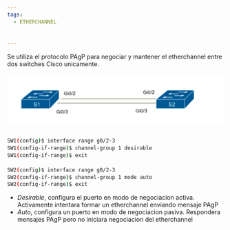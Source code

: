 ```yaml
---
tags:
  - ETHERCHANNEL
  
  
---
```


Se utiliza el protocolo PAgP para negociar y mantener el etherchannel entre dos switches Cisco unicamente.

![](_anexos_/Screenshot%20from%202024-01-04%2017-15-46.png)

``` bash

SW1(config)$ interface range g0/2-3
SW1(config-if-range)$ channel-group 1 desirable      
SW1(config-if-range)$ exit

SW2(config)$ interface range g0/2-3
SW2(config-if-range)$ channel-group 1 mode auto      
SW2(config-if-range)$ exit
```

- _Desirable_, configura el puerto en modo de negociacion activa. Activamente intentara formar un etherchannel enviando mensaje PAgP
- _Auto_, configura un puerto en modo de negociacion pasiva. Respondera mensajes PAgP pero no iniciara negociacion del etherchannel